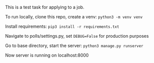 This is a test task for applying to a job.

To run locally, clone this repo, create a venv: `python3 -m venv venv`

Install requirements: `pip3 install -r requirements.txt`

Navigate to polls/settings.py, set `DEBUG=False` for production purposes

Go to base directory, start the server: `python3 manage.py runserver`

Now server is running on localhost:8000

